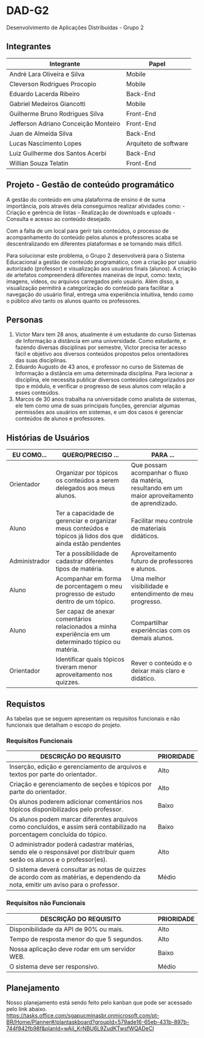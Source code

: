 # DAD-G2
Desenvolvimento de Aplicações Distribuídas - Grupo 2

## Integrantes

| Integrante                                | Papel                          
|-------------------------------------------|---------------------------------|
| André Lara Oliveira e Silva               | Mobile                          |
| Cleverson Rodrigues Procopio              | Mobile                          |
| Eduardo Lacerda Ribeiro                   | Back-End                        |
| Gabriel Medeiros Giancotti                | Mobile                          |
| Guilherme Bruno Rodrigues Silva           | Front-End                       |
| Jefferson Adriano Conceição Monteiro      | Front-End                       |
| Juan de Almeida Silva                     | Back-End                        |
| Lucas Nascimento Lopes                    | Arquiteto de software           |
| Luiz Guilherme dos Santos Acerbi          | Back-End                        |
| Willian Souza Telatin                     | Front-End                       |

## Projeto - Gestão de conteúdo programático 

A gestão do conteúdo em uma plataforma de ensino é de suma importância, pois através dela conseguimos realizar atividades como: - Criação e gerência de listas - Realização de downloads e uploads - Consulta e acesso ao conteúdo desejado.
 	
Com a falta de um local para gerir tais conteúdos, o processo de acompanhamento do conteúdo pelos alunos e professores acaba se descentralizando em diferentes plataformas e se tornando mais difícil. 
     
Para solucionar este problema, o Grupo 2 desenvolverá para o Sistema Educacional a gestão de conteúdo programático, com a criação por usuário autorizado (professor) e visualização aos usuários finais (alunos). A criação de artefatos compreenderá diferentes maneiras de input, como: texto, imagens, vídeos, ou arquivos carregados pelo usuário. Além disso, a visualização permitirá a categorização do conteúdo para facilitar a navegação do usuário final, entrega uma experiência intuitiva, tendo como o público alvo tanto os alunos quanto os professores.

## Personas

1. Victor Marx tem 28 anos, atualmente é um estudante do curso Sistemas de Informação a distância em uma universidade. Como estudante, e fazendo diversas disciplinas por semestre, Victor precisa ter acesso fácil e objetivo aos diversos conteúdos propostos pelos orientadores das suas disciplinas.
2. Eduardo Augusto de 43 anos, é professor no curso de Sistemas de Informação a distância em uma determinada disciplina. Para lecionar a disciplina, ele necessita publicar diversos conteúdos categorizados por tipo e módulo, e verificar o progresso de seus alunos com relação a esses conteúdos.
3. Marcos de 30 anos trabalha na universidade como analista de sistemas, ele tem como uma de suas principais funções, gerenciar algumas permissões aos usuários em sistemas, e um dos casos é gerenciar conteúdos de alunos e professores.

## Histórias de Usuários

| EU COMO...    | QUERO/PRECISO ...                                                                                         | PARA ...                                                                                        |
|---------------|-----------------------------------------------------------------------------------------------------------|-------------------------------------------------------------------------------------------------|
| Orientador    | Organizar por tópicos os conteúdos a serem delegados aos meus alunos.                                     | Que possam acompanhar o fluxo da matéria, resultando em um maior aproveitamento de aprendizado. |
| Aluno         | Ter a capacidade de gerenciar e organizar meus conteúdos e tópicos já lidos dos que ainda estão pendentes | Facilitar meu controle de materiais didáticos.                                                  |
| Administrador | Ter a possibilidade de cadastrar diferentes tipos de matéria.                                             | Aproveitamento futuro de professores e alunos.                                                  |
| Aluno         | Acompanhar em forma de porcentagem o meu progresso de estudo dentro de um tópico.                         | Uma melhor visibilidade e entendimento de meu progresso.                                        |
| Aluno         | Ser capaz de anexar comentários relacionados a minha experiência em um determinado tópico ou matéria.     | Compartilhar experiências com os demais alunos.                                                 |
| Orientador    | Identificar quais tópicos tiveram menor aproveitamento nos quizzes.					  | Rever o conteúdo e o deixar mais claro e didático.					      |


## Requistos
As tabelas que se seguem apresentam os requisitos funcionais e não funcionais que detalham o escopo do projeto.

### Requisitos Funcionais

| DESCRIÇÃO DO REQUISITO                                                                                                            | PRIORIDADE |
|-----------------------------------------------------------------------------------------------------------------------------------|------------|
| Inserção, edição e gerenciamento de arquivos e textos por parte do orientador.                                                    | Alto       |
| Criação e gerenciamento de seções e tópicos por parte do orientador.                                                              | Alto       |
| Os alunos poderem adicionar comentários nos tópicos disponibilizados pelo professor.                                              | Baixo      |
| Os alunos podem marcar diferentes arquivos como concluídos, e assim será contabilizado na porcentagem concluída do tópico.        | Baixo      |
| O administrador poderá cadastrar matérias, sendo ele o responsável por distribuir quem serão os alunos e o professor(es).         | Alto       |
| O sistema deverá consultar as notas de quizzes de acordo com as matérias, e dependendo da nota, emitir um aviso para o professor. | Médio      |

### Requisitos não Funcionais

| DESCRIÇÃO DO REQUISITO                         | PRIORIDADE |
|------------------------------------------------|------------|
| Disponibilidade da API de 90% ou mais.         | Alto       |
| Tempo de resposta menor do que 5 segundos.     | Alto       |
| Nossa aplicação deve rodar em um servidor WEB. | Baixo      |
| O sistema deve ser responsivo.                 | Médio      |

## Planejamento
Nosso planejamento está sendo feito pelo kanban que pode ser acessado pelo link abaixo.
https://tasks.office.com/sgapucminasbr.onmicrosoft.com/pt-BR/Home/Planner#/plantaskboard?groupId=579ade16-65eb-431b-897b-744f842fb98f&planId=wAil_KrNBU6L9ZudKTwsfWQADeCl




